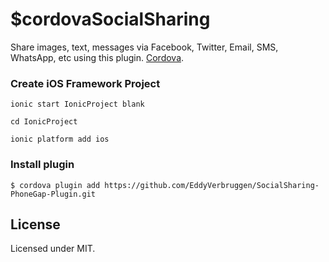 # $cordovaSocialSharing

Share images, text, messages via Facebook, Twitter, Email, SMS, WhatsApp, etc using this plugin. [Cordova](http://ngcordova.com/docs/plugins/socialSharing/).

### Create iOS Framework Project
```
ionic start IonicProject blank
```

```
cd IonicProject
```

```
ionic platform add ios
```


### Install plugin
```
$ cordova plugin add https://github.com/EddyVerbruggen/SocialSharing-PhoneGap-Plugin.git
```

## License

Licensed under MIT.

